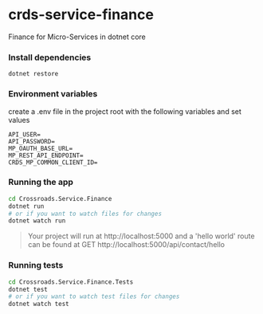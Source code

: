 # crds-service-finance

Finance for Micro-Services in dotnet core

### Install dependencies

```
dotnet restore
```

### Environment variables

create a .env file in the project root with the following variables and set
values

```
API_USER=
API_PASSWORD=
MP_OAUTH_BASE_URL=
MP_REST_API_ENDPOINT=
CRDS_MP_COMMON_CLIENT_ID=
```

### Running the app

```sh
cd Crossroads.Service.Finance
dotnet run
# or if you want to watch files for changes
dotnet watch run
```

> Your project will run at http://localhost:5000 and a 'hello world' route can
> be found at GET http://localhost:5000/api/contact/hello

### Running tests

```sh
cd Crossroads.Service.Finance.Tests
dotnet test
# or if you want to watch test files for changes
dotnet watch test
```
